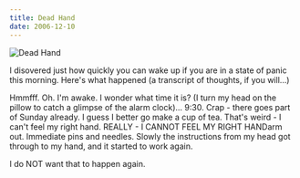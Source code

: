 ```yaml
---
title: Dead Hand
date: 2006-12-10
---
```


![Dead Hand](https://source.unsplash.com/DWyRC2juMgs/1600x900)

I disovered just how quickly you can wake up if you are in a state of panic this morning. Here's what happened (a transcript of thoughts, if you will...)

Hmmfff. Oh. I'm awake. I wonder what time it is? (I turn my head on the pillow to catch a glimpse of the alarm clock)... 9:30. Crap - there goes part of Sunday already. I guess I better go make a cup of tea. That's weird - I can't feel my right hand. REALLY - I CANNOT FEEL MY RIGHT HANDarm out. Immediate pins and needles. Slowly the instructions from my head got through to my hand, and it started to work again.

I do NOT want that to happen again.